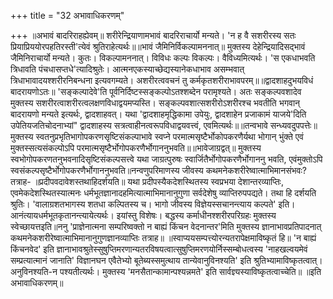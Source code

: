 +++
title = "32 अभावाधिकरणम्"

+++
॥अभावं बादरिराहह्येवम्॥ शरीरेन्द्रियाणामभावं बादरिराचार्यो मन्यते। 'न ह वै सशरीरस्य सतः प्रियाप्रिययोरपहतिरस्ती'त्येवं श्रुतिराहेत्यर्थः॥॥भावं जैमिनिर्विकल्पामननात्॥ मुक्तस्य देहेन्द्रियादिसद्भावं जैमिनिराचार्यो मन्यते। कुतः। विकल्पामननात्। विविधः कल्पः विकल्पः। वैविध्यमित्यर्थः। 'स एकधाभवति त्रिधावति पंचधासप्तधे'त्यादिश्रुतेः। आत्मनएकस्याच्छेद्यस्यानेकधाभाव असम्भवात् त्रिधाभावादयश्शरीरनिबन्धना इत्यवगम्यते। अशरीरत्ववचनं तु कर्मकृतशरीराभावपरम्॥॥द्वादशाहदुभयविधं बादरायणोऽतः॥ 'सङ्कल्पादेवे'ति पूर्वनिर्दिष्टस्सङ्कल्पोऽतश्शब्देन परामृश्यते। अतः सङ्कल्पवशादेव मुक्तस्य सशरीरत्वाशरीरत्वलक्षणविधाद्वयमप्यस्ति। सङ्कल्पवशात्सशरीरोऽशरीरश्च भवतीति भगवान् बादरायणो मन्यते इत्यर्थः, द्वादशाहवत्। यथा 'द्वादशाहमृद्धिकामा उपेयुः, द्वादशाहेन प्रजाकामं याजये'दिति उपेतियजतिचोदनाभ्यां" द्वादशाहस्य सत्रत्वाहीनत्वरूपविधाद्वयवत्त्वं, एवमित्यर्थः॥॥तन्वभावे सन्ध्यवदुपपत्तेः॥ मुक्तस्य स्वतनुप्रभृतिभागोपकरणसृष्टिसंकल्पाभावे स्वप्ने परमात्मसृष्टैर्भोकोपकरणैर्यथा भोगान् भुंक्ते एवं मुक्तस्सत्यसंकल्पोऽपि परमात्मसृष्टैर्भोगोपकरणैर्भोगाननुभवति॥॥भावेजाग्रद्वत्॥ मुक्तस्य स्वभोगोपकरणतनुभवनादिसृष्टिसंकल्पसत्त्वे यथा जाग्रत्पुरुषः स्वार्जितैर्भोगोपकरणैर्भोगाननु भवति, एवंमुक्तोऽपि स्वसंकल्पसृष्टैर्भोगोपकरणैर्भोगाननुभवति॥नन्वणुपरिमाणस्य जीवस्य कथमनेकशरीरेष्वात्माभिमानसंभवः?तत्राह- ॥प्रदीपवदावेशस्तथाहिदर्शयति॥ यथा प्रदीपस्यैकदेशस्थितस्य स्वप्रभया देशान्तरव्याप्तिः, एवमेकदेशस्थितस्यात्मनः धर्मभूतज्ञानादहमित्यात्माभिमानानुगुणा सर्वदेशेषु व्याप्तिरुपपद्यते। तथा हि दर्शयति श्रुतिः। 'वालाग्रशतभागस्य शतधा कल्पितस्य च। भागो जीवस्य विज्ञेयस्सचानन्त्याय कल्पते' इति। आनंत्यायधर्मभूतकृतानन्त्यायेत्यर्थः। इयांस्तु विशेषः। बद्धस्य कर्माधीनश्शरीरपरिग्रहः मुक्तस्य स्वेच्छायत्तइति॥ननु 'प्राज्ञेनात्मना सम्परिष्वक्तो न बाह्यं किंचन वेदनान्तर'मिति मुक्तस्य ज्ञानाभावप्रतिपादनात् कथमनेकशरीरेष्वात्माभिमानानुगुणज्ञानव्याप्तिः तत्राह॥ ॥स्वाप्ययसम्पत्त्योरन्यतरापेक्षमाविष्कृतं हि॥ 'न बाह्यं किंचनवेद' इति ज्ञानाभावश्रुतेस्सुषुप्तिमरणान्यतरविषयत्वात्सुषुप्तिमरणयोर्निस्सम्बोधत्वस्य 'नाहखल्वयमेवं सम्प्रत्यात्मानं जानाति' विज्ञानघन एवैतेभ्यो बूतेब्यस्समुत्थाय तान्येवानुविनश्यति' इति श्रुतिभ्यामाविष्कृतत्वात्। अनुविनश्यति-न पश्यतीत्यर्थः। मुक्तस्य 'मनसैतान्कामान्पश्यन्नमते' इति सार्वज्ञ्यस्याविष्कृतत्वाच्चेति॥ ॥इति अभावाधिकरणम्॥
